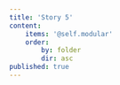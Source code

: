 ```yaml
---
title: 'Story 5'
content:
    items: '@self.modular'
    order:
        by: folder
        dir: asc
published: true
---
```


